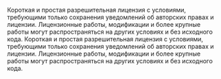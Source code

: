 Короткая и простая разрешительная лицензия с условиями, требующими только сохранения уведомлений об авторских правах и лицензии. Лицензионные работы, модификации и более крупные работы могут распространяться на других условиях и без исходного кода.
Короткая и простая разрешительная лицензия с условиями, требующими только сохранения уведомлений об авторских правах и лицензии. Лицензионные работы, модификации и более крупные работы могут распространяться на других условиях и без исходного кода.
